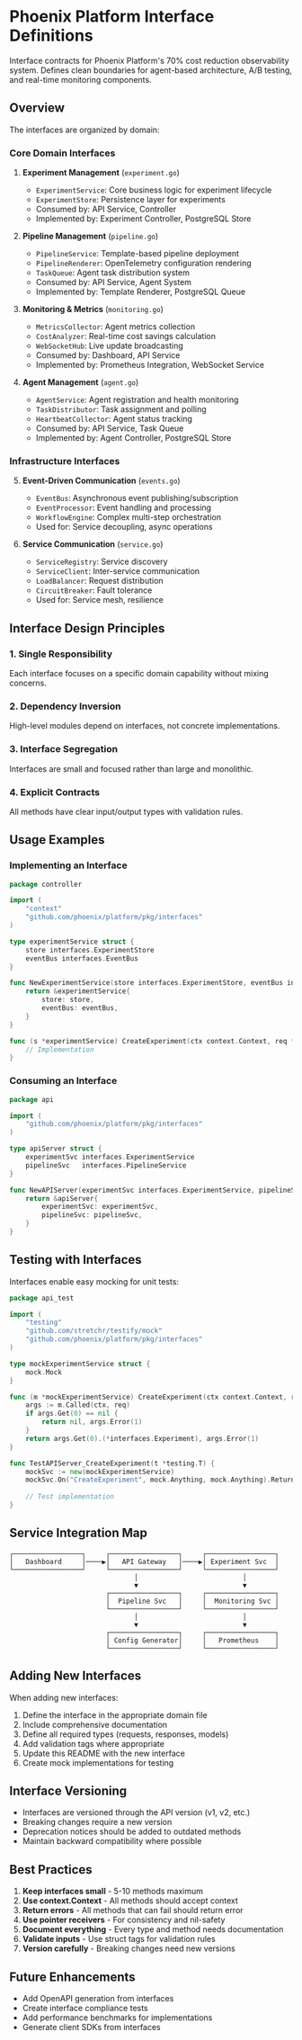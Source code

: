 # Phoenix Platform Interface Definitions

Interface contracts for Phoenix Platform's 70% cost reduction observability system. Defines clean boundaries for agent-based architecture, A/B testing, and real-time monitoring components.

## Overview

The interfaces are organized by domain:

### Core Domain Interfaces

1. **Experiment Management** (`experiment.go`)
   - `ExperimentService`: Core business logic for experiment lifecycle
   - `ExperimentStore`: Persistence layer for experiments
   - Consumed by: API Service, Controller
   - Implemented by: Experiment Controller, PostgreSQL Store

2. **Pipeline Management** (`pipeline.go`)
   - `PipelineService`: Template-based pipeline deployment
   - `PipelineRenderer`: OpenTelemetry configuration rendering
   - `TaskQueue`: Agent task distribution system
   - Consumed by: API Service, Agent System
   - Implemented by: Template Renderer, PostgreSQL Queue

3. **Monitoring & Metrics** (`monitoring.go`)
   - `MetricsCollector`: Agent metrics collection
   - `CostAnalyzer`: Real-time cost savings calculation
   - `WebSocketHub`: Live update broadcasting
   - Consumed by: Dashboard, API Service
   - Implemented by: Prometheus Integration, WebSocket Service

4. **Agent Management** (`agent.go`)
   - `AgentService`: Agent registration and health monitoring
   - `TaskDistributor`: Task assignment and polling
   - `HeartbeatCollector`: Agent status tracking
   - Consumed by: API Service, Task Queue
   - Implemented by: Agent Controller, PostgreSQL Store

### Infrastructure Interfaces

5. **Event-Driven Communication** (`events.go`)
   - `EventBus`: Asynchronous event publishing/subscription
   - `EventProcessor`: Event handling and processing
   - `WorkflowEngine`: Complex multi-step orchestration
   - Used for: Service decoupling, async operations

6. **Service Communication** (`service.go`)
   - `ServiceRegistry`: Service discovery
   - `ServiceClient`: Inter-service communication
   - `LoadBalancer`: Request distribution
   - `CircuitBreaker`: Fault tolerance
   - Used for: Service mesh, resilience

## Interface Design Principles

### 1. Single Responsibility
Each interface focuses on a specific domain capability without mixing concerns.

### 2. Dependency Inversion
High-level modules depend on interfaces, not concrete implementations.

### 3. Interface Segregation
Interfaces are small and focused rather than large and monolithic.

### 4. Explicit Contracts
All methods have clear input/output types with validation rules.

## Usage Examples

### Implementing an Interface

```go
package controller

import (
    "context"
    "github.com/phoenix/platform/pkg/interfaces"
)

type experimentService struct {
    store interfaces.ExperimentStore
    eventBus interfaces.EventBus
}

func NewExperimentService(store interfaces.ExperimentStore, eventBus interfaces.EventBus) interfaces.ExperimentService {
    return &experimentService{
        store: store,
        eventBus: eventBus,
    }
}

func (s *experimentService) CreateExperiment(ctx context.Context, req *interfaces.CreateExperimentRequest) (*interfaces.Experiment, error) {
    // Implementation
}
```

### Consuming an Interface

```go
package api

import (
    "github.com/phoenix/platform/pkg/interfaces"
)

type apiServer struct {
    experimentSvc interfaces.ExperimentService
    pipelineSvc   interfaces.PipelineService
}

func NewAPIServer(experimentSvc interfaces.ExperimentService, pipelineSvc interfaces.PipelineService) *apiServer {
    return &apiServer{
        experimentSvc: experimentSvc,
        pipelineSvc: pipelineSvc,
    }
}
```

## Testing with Interfaces

Interfaces enable easy mocking for unit tests:

```go
package api_test

import (
    "testing"
    "github.com/stretchr/testify/mock"
    "github.com/phoenix/platform/pkg/interfaces"
)

type mockExperimentService struct {
    mock.Mock
}

func (m *mockExperimentService) CreateExperiment(ctx context.Context, req *interfaces.CreateExperimentRequest) (*interfaces.Experiment, error) {
    args := m.Called(ctx, req)
    if args.Get(0) == nil {
        return nil, args.Error(1)
    }
    return args.Get(0).(*interfaces.Experiment), args.Error(1)
}

func TestAPIServer_CreateExperiment(t *testing.T) {
    mockSvc := new(mockExperimentService)
    mockSvc.On("CreateExperiment", mock.Anything, mock.Anything).Return(&interfaces.Experiment{ID: "123"}, nil)
    
    // Test implementation
}
```

## Service Integration Map

```
┌─────────────────┐     ┌─────────────────┐     ┌─────────────────┐
│   Dashboard     │────▶│   API Gateway   │────▶│ Experiment Svc  │
└─────────────────┘     └─────────────────┘     └─────────────────┘
                               │                          │
                               ▼                          ▼
                        ┌─────────────────┐     ┌─────────────────┐
                        │  Pipeline Svc   │     │  Monitoring Svc │
                        └─────────────────┘     └─────────────────┘
                               │                          │
                               ▼                          ▼
                        ┌─────────────────┐     ┌─────────────────┐
                        │ Config Generator│     │   Prometheus    │
                        └─────────────────┘     └─────────────────┘
```

## Adding New Interfaces

When adding new interfaces:

1. Define the interface in the appropriate domain file
2. Include comprehensive documentation
3. Define all required types (requests, responses, models)
4. Add validation tags where appropriate
5. Update this README with the new interface
6. Create mock implementations for testing

## Interface Versioning

- Interfaces are versioned through the API version (v1, v2, etc.)
- Breaking changes require a new version
- Deprecation notices should be added to outdated methods
- Maintain backward compatibility where possible

## Best Practices

1. **Keep interfaces small** - 5-10 methods maximum
2. **Use context.Context** - All methods should accept context
3. **Return errors** - All methods that can fail should return error
4. **Use pointer receivers** - For consistency and nil-safety
5. **Document everything** - Every type and method needs documentation
6. **Validate inputs** - Use struct tags for validation rules
7. **Version carefully** - Breaking changes need new versions

## Future Enhancements

- Add OpenAPI generation from interfaces
- Create interface compliance tests
- Add performance benchmarks for implementations
- Generate client SDKs from interfaces
